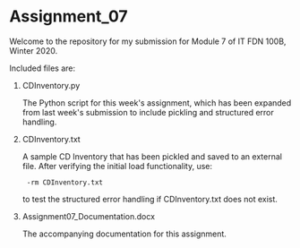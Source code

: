 # Assignment_07
Welcome to the repository for my submission for Module 7 of IT FDN 100B, Winter 2020.

Included files are:
1. CDInventory.py

    The Python script for this week's assignment, which has been expanded from last week's submission to include pickling and structured error handling.


2. CDInventory.txt

    A sample CD Inventory that has been pickled and saved to an external file. After verifying the initial load functionality, use:
    
        -rm CDInventory.txt

    to test the structured error handling if CDInventory.txt does not exist.

3. Assignment07_Documentation.docx

    The accompanying documentation for this assignment.
